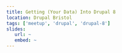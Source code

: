 ```yaml
---
title: Getting (Your Data) Into Drupal 8
location: Drupal Bristol
tags: ['meetup', 'drupal', 'drupal-8']
slides:
   url: ~
   embed: ~
---
```

